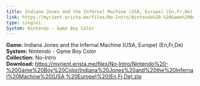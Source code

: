 ```yaml
---
title: Indiana Jones and the Infernal Machine (USA, Europe) (En,Fr,De)
link: https://myrient.erista.me/files/No-Intro/Nintendo%20-%20Game%20Boy%20Color/Indiana%20Jones%20and%20the%20Infernal%20Machine%20(USA,%20Europe)%20(En,Fr,De).zip
type: single1
System: Nintendo - Game Boy Color
---
```

<b>Game:</b> Indiana Jones and the Infernal Machine (USA, Europe) (En,Fr,De)<br>
<b>System:</b> Nintendo - Game Boy Color<br>
<b>Collection:</b> No-Intro<br>
<b>Download:</b> https://myrient.erista.me/files/No-Intro/Nintendo%20-%20Game%20Boy%20Color/Indiana%20Jones%20and%20the%20Infernal%20Machine%20(USA,%20Europe)%20(En,Fr,De).zip